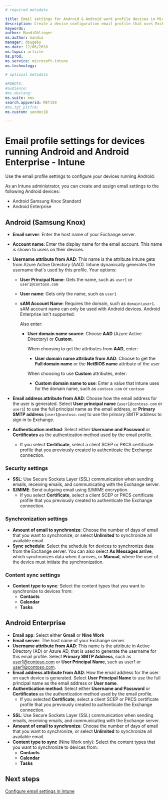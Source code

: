 ```yaml
---
# required metadata

title: Email settings for Android & Android work profile devices in Microsoft Intune
description: Create a device configuration email profile that uses Exchange servers, and retrieves attributes from Azure Active Directory. You can also enable SSL or SMIME, authenticate users with certificates or username/password, and synchronize email and schedules on Android and Android work profile devices using Microsoft Intune.
keywords:
author: MandiOhlinger
ms.author: mandia
manager: dougeby
ms.date: 12/06/2018
ms.topic: article
ms.prod:
ms.service: microsoft-intune
ms.technology:

# optional metadata

#ROBOTS:
#audience:
#ms.devlang:
ms.suite: ems
search.appverid: MET150
#ms.tgt_pltfrm:
ms.custom: seodec18

---
```


# Email profile settings for devices running Android and Android Enterprise - Intune

Use the email profile settings to configure your devices running Android.

As an Intune administrator, you can create and assign email settings to the following Android devices:

- Android Samsung Knox Standard
- Android Enterprise

## Android (Samsung Knox)

- **Email server**: Enter the host name of your Exchange server.
- **Account name**: Enter the display name for the email account. This name is shown to users on their devices.
- **Username attribute from AAD**: This name is the attribute Intune gets from Azure Active Directory (AAD). Intune dynamically generates the username that's used by this profile. Your options:
  - **User Principal Name**: Gets the name, such as `user1` or `user1@contoso.com`
  - **User name**: Gets only the name, such as `user1`
  - **sAM Account Name**: Requires the domain, such as `domain\user1`. sAM account name can only be used with Android devices. Android Enterprise isn't supported.

    Also enter:  
    - **User domain name source**: Choose **AAD** (Azure Active Directory) or **Custom**.

      When choosing to get the attributes from **AAD**, enter:
      - **User domain name attribute from AAD**: Choose to get the **Full domain name** or the **NetBIOS name** attribute of the user

      When choosing to use **Custom** attributes, enter:
      - **Custom domain name to use**: Enter a value that Intune uses for the domain name, such as `contoso.com` or `contoso`

- **Email address attribute from AAD**: Choose how the email address for the user is generated. Select **User principal name** (`user1@contoso.com` or `user1`) to use the full principal name as the email address, or **Primary SMTP address** (`user1@contoso.com`) to use the primary SMTP address to sign in to Exchange.

- **Authentication method**: Select either **Username and Password** or **Certificates** as the authentication method used by the email profile.
  - If you select **Certificate**, select a client SCEP or PKCS certificate profile that you previously created to authenticate the Exchange connection.

### Security settings

- **SSL**: Use Secure Sockets Layer (SSL) communication when sending emails, receiving emails, and communicating with the Exchange server.
- **S/MIME**: Send outgoing email using S/MIME encryption.
  - If you select **Certificate**, select a client SCEP or PKCS certificate profile that you previously created to authenticate the Exchange connection.

### Synchronization settings

- **Amount of email to synchronize**: Choose the number of days of email that you want to synchronize, or select **Unlimited** to synchronize all available email.
- **Sync schedule**: Select the schedule for devices to synchronize data from the Exchange server. You can also select **As Messages arrive**, which synchronizes data when it arrives, or **Manual**, where the user of the device must initiate the synchronization.

### Content sync settings

- **Content type to sync**: Select the content types that you want to synchronize to devices from:
  - **Contacts**
  - **Calendar**
  - **Tasks**

## Android Enterprise

- **Email app**: Select either **Gmail** or **Nine Work**
- **Email server**: The host name of your Exchange server.
- **Username attribute from AAD**: This name is the attribute in Active Directory (AD) or Azure AD, that is used to generate the username for this email profile. Select **Primary SMTP Address**, such as user1@contoso.com or **User Principal Name**, such as user1 or user1@contoso.com.
- **Email address attribute from AAD**: How the email address for the user on each device is generated. Select **User Principal Name** to use the full principal name as the email address or **User name**.
- **Authentication method**: Select either **Username and Password** or **Certificates** as the authentication method used by the email profile.
  - If you selected **Certificate**, select a client SCEP or PKCS certificate profile that you previously created to authenticate the Exchange connection.
- **SSL**: Use Secure Sockets Layer (SSL) communication when sending emails, receiving emails, and communicating with the Exchange server.
- **Amount of email to synchronize**: Choose the number of days of email that you want to synchronize, or select **Unlimited** to synchronize all available email.
- **Content type to sync** (Nine Work only): Select the content types that you want to synchronize to devices from:
  - **Contacts**
  - **Calendar**
  - **Tasks**

## Next steps
[Configure email settings in Intune](email-settings-configure.md)
